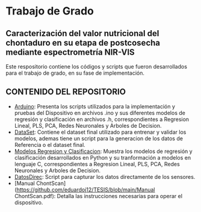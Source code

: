 # Trabajo de Grado 

## Caracterización del valor nutricional del chontaduro en su etapa de postcosecha mediante espectrometría NIR-VIS

Este respositorio contiene los códigos y scripts que fueron desarrollados para el trabajo de grado, en su fase de implementación.

## CONTENIDO DEL REPOSITORIO
* [Arduino](https://github.com/eduardoj12/TESIS/tree/main/Arduino):  Presenta los scripts utilizados para la implementación y pruebas del Dispositivo en archivos .ino y sus diferentes modelos de regresión y clasificación en archivos .h, correspondientes a Regresion Lineal, PLS, PCA, Redes Neuronales y Arboles de Decision.
* [DataSet](https://github.com/eduardoj12/TESIS/tree/main/Dataset): Contiene el dataset final utilizado para entrenar y validar los modelos, ademas tiene un script para la generacion de los datos de Referencia o el dataset final.
* [Modelos Regresion y Clasificacion](https://github.com/eduardoj12/TESIS/tree/2f3fedbe0224a0db11a128f4dacd673c2c7ee045/Modelos%20Regresion%20y%20Clasificacion): Muestra los modelos de regresión y clasificación desarrollados en Python y su tranformación a modelos en lenguaje C, correspondientes a Regresion Lineal, PLS, PCA, Redes Neuronales y Arboles de Decision.
* [DatosDirec](https://github.com/eduardoj12/TESIS/blob/main/DatosDirec.py): Script para capturar los datos directamente de los sensores.
* [Manual ChontScan](https://github.com/eduardoj12/TESIS/blob/main/Manual ChontScan.pdf): Detalla las instrucciones necesarias para operar el dispositivo.
  

